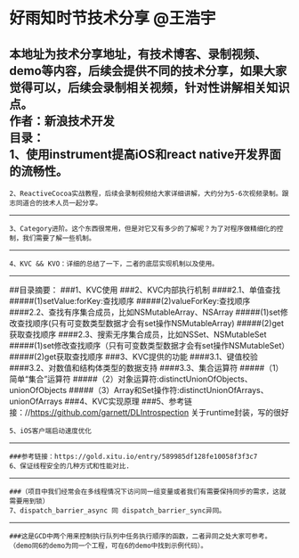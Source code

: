 好雨知时节技术分享 @王浩宇
===========

本地址为技术分享地址，有技术博客、录制视频、demo等内容，后续会提供不同的技术分享，如果大家觉得可以，后续会录制相关视频，针对性讲解相关知识点。<br>
作者：新浪技术开发<br>
目录：<br>
    1、使用instrument提高iOS和react native开发界面的流畅性。
-------------------------------------------------
    2、ReactiveCocoa实战教程，后续会录制视频给大家详细讲解，大约分为5-6次视频录制。跟志同道合的技术人员一起分享。
--------------------------------------------------
    3、Category进阶。这个东西很常用，但是对它又有多少的了解呢？为了对程序做精细化的控制，我们需要了解一些机制。
--------------------------------------------------
    4、KVC && KVO：详细的总结了一下，二者的底层实现机制以及使用。
-------------------------------------------------
##目录摘要：
###1、KVC使用
###2、KVC内部执行机制
####2.1、单值查找
#####(1)setValue:forKey:查找顺序
#####(2)valueForKey:查找顺序
####2.2、查找有序集合成员，比如NSMutableArray、NSArray
#####(1)set修改查找顺序(只有可变数类型数据才会有set操作NSMutableArray)
#####(2)get获取查找顺序
####2.3、搜索无序集合成员，比如NSSet、NSMutableSet
#####(1)set修改查找顺序（只有可变数类型数据才会有set操作NSMutableSet）
#####(2)get获取查找顺序
###3、KVC提供的功能 
####3.1、键值校验
####3.2、对数值和结构体类型的数据支持
####3.3、集合运算符
#####（1）简单“集合”运算符
#####（2）对象运算符:distinctUnionOfObjects、unionOfObjects
#####（3）Array和Set操作符:distinctUnionOfArrays、unionOfArrays
###4、KVC实现原理
###5、参考链接：//https://github.com/garnett/DLIntrospection    关于runtime封装，写的很好<br>

    5、iOS客户端启动速度优化
-------------------------------------------------
    ###参考链接：https://gold.xitu.io/entry/589985df128fe10058f3f3c7
    6、保证线程安全的几种方式和性能对比.
-------------------------------------------------
    ###（项目中我们经常会在多线程情况下访问同一组变量或者我们有需要保持同步的需求，这就需要用到锁）
    7、dispatch_barrier_async 同 dispatch_barrier_sync异同。
-------------------------------------------------
    ###这是GCD中两个用来控制执行队列中任务执行顺序的函数，二者异同之处大家可参考。（demo同6的demo为同一个工程，可在6的demo中找到示例代码）。

    









































